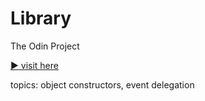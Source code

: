 # Library
The Odin Project

[:arrow_forward: visit here](https://andrij-kolomijec.github.io/Library/)

topics: object constructors, event delegation